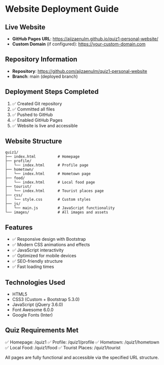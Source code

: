 # Website Deployment Guide

## Live Website
- **GitHub Pages URL**: https://ajizaenulm.github.io/quiz1-personal-website/
- **Custom Domain** (if configured): https://your-custom-domain.com

## Repository Information
- **Repository**: https://github.com/ajizaenulm/quiz1-personal-website
- **Branch**: main (deployed branch)

## Deployment Steps Completed
1. ✅ Created Git repository
2. ✅ Committed all files
3. ✅ Pushed to GitHub
4. ✅ Enabled GitHub Pages
5. ✅ Website is live and accessible

## Website Structure
```
quiz1/
├── index.html          # Homepage
├── profile/
│   └── index.html      # Profile page
├── hometown/
│   └── index.html      # Hometown page
├── food/
│   └── index.html      # Local food page
├── tourist/
│   └── index.html      # Tourist places page
├── css/
│   └── style.css       # Custom styles
├── js/
│   └── main.js         # JavaScript functionality
└── images/             # All images and assets
```

## Features
- ✅ Responsive design with Bootstrap
- ✅ Modern CSS animations and effects
- ✅ JavaScript interactivity
- ✅ Optimized for mobile devices
- ✅ SEO-friendly structure
- ✅ Fast loading times

## Technologies Used
- HTML5
- CSS3 (Custom + Bootstrap 5.3.0)
- JavaScript (jQuery 3.6.0)
- Font Awesome 6.0.0
- Google Fonts (Inter)

## Quiz Requirements Met
✅ Homepage: /quiz1
✅ Profile: /quiz1/profile
✅ Hometown: /quiz1/hometown
✅ Local Food: /quiz1/food
✅ Tourist Places: /quiz1/tourist

All pages are fully functional and accessible via the specified URL structure.